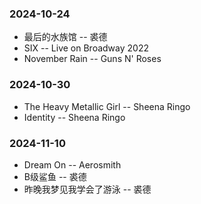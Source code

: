 ﻿### 2024-10-24
- 最后的水族馆 -- 裘德
- SIX -- Live on Broadway 2022
- November Rain -- Guns N' Roses

### 2024-10-30
- The Heavy Metallic Girl -- Sheena Ringo
- Identity -- Sheena Ringo

### 2024-11-10
- Dream On -- Aerosmith
- B级鲨鱼 -- 裘德
- 昨晚我梦见我学会了游泳 -- 裘德